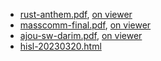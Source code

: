 - [rust-anthem.pdf](rust-anthem.pdf), [on viewer](https://parksb.github.io/storage/viewer.html?file=rust-anthem)
- [masscomm-final.pdf](masscomm-final.pdf), [on viewer](https://parksb.github.io/storage/viewer.html?file=masscomm-final)
- [ajou-sw-darim.pdf](ajou-sw-darim.pdf), [on viewer](https://parksb.github.io/storage/viewer.html?file=ajou-sw-darim)
- [hisl-20230320.html](hisl-20230320.html)
